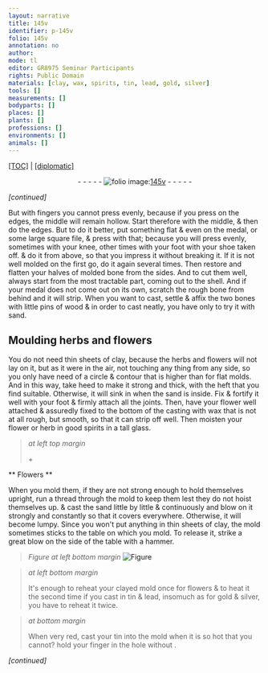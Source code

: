 ```yaml
---
layout: narrative
title: 145v
identifier: p-145v
folio: 145v
annotation: no
author:
mode: tl
editor: GR8975 Seminar Participants
rights: Public Domain
materials: [clay, wax, spirits, tin, lead, gold, silver]
tools: []
measurements: []
bodyparts: []
places: []
plants: []
professions: []
environments: []
animals: []
---
```


<p><a href="{{ site.baseurl }}/translation/">[TOC]</a> | <a href="{{ site.baseurl }}/texts/p-145v_tc/" target="_blank">[diplomatic]</a></p><div class="folio" align="center">- - - - - <a href="http://gallica.bnf.fr/ark:/12148/btv1b10500001g/f296.image" target="_blank"><img src="https://cu-mkp.github.io/2017-workshop-edition/assets/photo-icon.png" alt="folio image: " style="display:inline-block; margin-bottom:-3px;"/>145v</a> - - - - - </div>  
 
*[continued]*
  
But with fingers you cannot press evenly, because if you press on the edges, the middle will remain hollow. Start therefore with the middle, & then do the edges. But to do it better, put something flat & even on the medal, or some large square file, & press with that; because you will press evenly, sometimes with your knee, other times with your foot with your shoe taken off. & do it from above, so that you impress it without breaking it. If it is not well molded on the first go, do it again several times. Then restore and flatten your halves of molded bone from the sides. And to cut them well, always start from the most tractable part, coming out to the shell. And if your medal does not come out on its own, scratch the rough bone from behind and it will strip. When you want to cast, settle & affix the two bones with little pins of wood & in order to cast neatly, you have only to try it with sand.
 
 
  

## Moulding herbs and flowers

 
You do not need thin sheets of <span class="m">clay</span>, because the herbs and flowers will not lay on it, but as it were in the air, not touching any thing from any side, so you only have need of a circle & contour that is higher than for flat molds. And in this way, take heed to make it strong and thick, with the heft that you find suitable. Otherwise, it will sink in when the sand is inside. Fix & fortify it well with your foot & firmly attach all the joints. Then, have your flower well attached & assuredly fixed to the bottom of the casting with <span class="m">wax</span> that is not at all rough, but smooth, so that it can strip off well. Then moisten your flower or herb in good <span class="m">spirits</span> in a tall glass.
 
 
> *at left top margin*
> 
> 
>    \+ 

** Flowers **

 
 When you mold them, if they are not strong enough to hold themselves upright, run a thread through the mold to keep them lest they do not hoist themselves up. & cast the sand little by little & continuously and blow on it strongly and constantly so that it covers everywhere. Otherwise, it will become lumpy. Since you won't put anything in thin sheets of <span class="m">clay</span>, the mold sometimes sticks to the table on which you mold. To release it, strike a great blow on the side of the table with a hammer.
 
> *Figure*
> *at left bottom margin*
> <a href="https://drive.google.com/open?id=0B9-oNrvWdlO5b1FOQ1Z5b1J3TWc" target="_blank"><img src="https://cu-mkp.github.io/GR8975-edition/assets/photo-icon.png" alt="Figure" style="display:inline-block; margin-bottom:-3px;"/></a>
 
> *at left bottom margin*
> 
> 
>  It's enough to reheat your clayed mold once for flowers & to heat it the second time if you cast in <span class="m">tin</span> & <span class="m">lead</span>, insomuch as for <span class="m">gold</span> & <span class="m">silver</span>, you have to reheat it twice.
 
> *at bottom margin*
> 
> 
>  When very red, cast your tin into the mold when it is so hot that you cannot? hold your finger in the hole without .
 
*[continued]*
 
